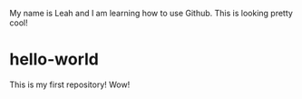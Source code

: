 My name is Leah and I am learning how to use Github. This is looking pretty cool!
# hello-world
This is my first repository! Wow!
